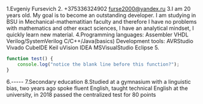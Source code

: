 1.Evgeniy Fursevich
2. +375336324902
   furse2000@yandex.ru
3.I am 20 years old. My goal is to become an outstanding developer.
I am studying in BSU in Mechanical-mathematitian faculty and therefore
I have no problems with mathematics and other exact sciences, 
I have an analytical mindset, I quickly learn new material.
4.Programming languages:
	Assembler
	VHDL
	Verilog/SystemVerilog
	C/C++/Java(basics) 
  Development tools:
	AVRStudio
	Vivado
	CubeIDE
	Keil uVision
	IDEA
	MSVisualStudio
	Eclipse
5.
```javascript
function test() {
    console.log("notice the blank line before this function?");
}
```
6.-----
7.Secondary education
8.Studied at a gymnasium with a linguistic bias, two years ago spoke 
fluent English, taught technical English at the university, in 2018 
passed the centralized test for 80 points 
 
